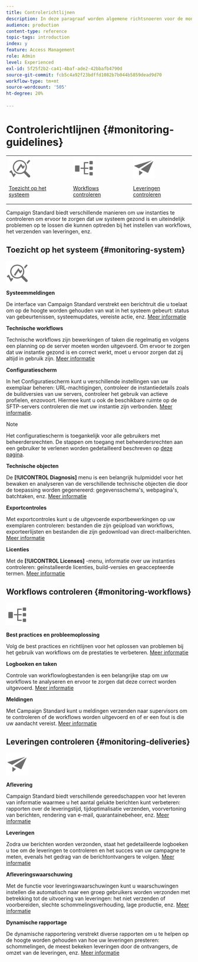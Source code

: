 ```yaml
---
title: Controlerichtlijnen
description: In deze paragraaf worden algemene richtsnoeren voor de monitoring van Campaign Standard uiteengezet.
audience: production
content-type: reference
topic-tags: introduction
index: y
feature: Access Management
role: Admin
level: Experienced
exl-id: 5f25f2b2-ca41-4baf-ade2-42bbafb4790d
source-git-commit: fcb5c4a92f23bdffd1082b7b044b5859dead9d70
workflow-type: tm+mt
source-wordcount: '505'
ht-degree: 20%

---
```


# Controlerichtlijnen {#monitoring-guidelines}

<table>
<tr><td><img src="assets/do-not-localize/icon_system.svg" width="60px"><p><a href="#monitoring-system">Toezicht op het systeem</a></p></td>
<td><img src="assets/do-not-localize/icon_workflows.svg" width="60px"><p><a href="#moniroting-workflows">Workflows controleren</a></p></td>
<td><img src="assets/do-not-localize/icon_send.svg" width="60px"><p><a href="#monitoring-deliveries">Leveringen controleren</a></p></td></tr>
</table>

Campaign Standard biedt verschillende manieren om uw instanties te controleren om ervoor te zorgen dat uw systeem gezond is en uiteindelijk problemen op te lossen die kunnen optreden bij het instellen van workflows, het verzenden van leveringen, enz.

## Toezicht op het systeem {#monitoring-system}

<img src="assets/do-not-localize/icon_system.svg" width="60px">

**Systeemmeldingen**

De interface van Campaign Standard verstrekt een berichtruit die u toelaat om op de hoogte worden gehouden van wat in het systeem gebeurt: status van gebeurtenissen, systeemupdates, vereiste actie, enz. [Meer informatie](../../start/using/interface-description.md#top-bar)


**Technische workflows**

Technische workflows zijn bewerkingen of taken die regelmatig en volgens een planning op de server moeten worden uitgevoerd. Om ervoor te zorgen dat uw instantie gezond is en correct werkt, moet u ervoor zorgen dat zij altijd in gebruik zijn. [Meer informatie](../../administration/using/technical-workflows.md)

**Configuratiescherm**

In het Configuratiescherm kunt u verschillende instellingen van uw exemplaar beheren: URL-machtigingen, controleer de instantiedetails zoals de buildversies van uw servers, controleer het gebruik van actieve profielen, enzovoort. Hiermee kunt u ook de beschikbare ruimte op de SFTP-servers controleren die met uw instantie zijn verbonden. [Meer informatie](https://experienceleague.adobe.com/docs/control-panel/using/control-panel-home.html?lang=nl).

>[!NOTE]
>
>Het configuratiescherm is toegankelijk voor alle gebruikers met beheerdersrechten. De stappen om toegang met beheerdersrechten aan een gebruiker te verlenen worden gedetailleerd beschreven op [deze pagina](https://experienceleague.adobe.com/docs/control-panel/using/discover-control-panel/managing-permissions.html?lang=nl#discover-control-panel).

**Technische objecten**

De **[!UICONTROL Diagnosis]** menu is een belangrijk hulpmiddel voor het bewaken en analyseren van de verschillende technische objecten die door de toepassing worden gegenereerd: gegevensschema&#39;s, webpagina&#39;s, batchtaken, enz. [Meer informatie](../../developing/using/monitoring-data-model-changes.md)

**Exportcontroles**

Met exportcontroles kunt u de uitgevoerde exportbewerkingen op uw exemplaren controleren: bestanden die zijn geüpload van workflows, exporteerlijsten en bestanden die zijn gedownload van direct-mailberichten.
[Meer informatie](../../administration/using/auditing-export-logs.md)

**Licenties**

Met de **[!UICONTROL Licenses]** -menu, informatie over uw instanties controleren: geïnstalleerde licenties, build-versies en geaccepteerde termen.
[Meer informatie](../../administration/using/licenses.md)

## Workflows controleren {#monitoring-workflows}

<img src="assets/do-not-localize/icon_workflows.svg" width="60px">

**Best practices en probleemoplossing**

Volg de best practices en richtlijnen voor het oplossen van problemen bij het gebruik van workflows om de prestaties te verbeteren.
[Meer informatie](../../automating/using/best-practices-workflows.md)

**Logboeken en taken**

Controle van workflowlogbestanden is een belangrijke stap om uw workflows te analyseren en ervoor te zorgen dat deze correct worden uitgevoerd.
[Meer informatie](../../automating/using/monitoring-workflow-execution.md#workflow-log-and-tasks)

**Meldingen**

Met Campaign Standard kunt u meldingen verzenden naar supervisors om te controleren of de workflows worden uitgevoerd en of er een fout is die uw aandacht vereist.
[Meer informatie](../../automating/using/monitoring-workflow-execution.md#error-management)

## Leveringen controleren {#monitoring-deliveries}

<img src="assets/do-not-localize/icon_send.svg" width="60px">

**Aflevering**

Campaign Standard biedt verschillende gereedschappen voor het leveren van informatie waarmee u het aantal gelukte berichten kunt verbeteren: rapporten over de leveringstijd, tijdoptimalisatie verzenden, voorvertoning van berichten, rendering van e-mail, quarantainebeheer, enz.
[Meer informatie](../../sending/using/about-deliverability.md)

**Leveringen**

Zodra uw berichten worden verzonden, staat het gedetailleerde logboeken u toe om de leveringen te controleren en het succes van uw campagne te meten, evenals het gedrag van de berichtontvangers te volgen.
[Meer informatie](../../sending/using/monitoring-a-delivery.md)

**Afleveringswaarschuwing**

Met de functie voor leveringswaarschuwingen kunt u waarschuwingen instellen die automatisch naar een groep gebruikers worden verzonden met betrekking tot de uitvoering van leveringen: het niet verzenden of voorbereiden, slechte schommelingsverhouding, lage productie, enz.
[Meer informatie](../../sending/using/receiving-alerts-when-failures-happen.md)

**Dynamische rapportage**

De dynamische rapportering verstrekt diverse rapporten om u te helpen op de hoogte worden gehouden van hoe uw leveringen presteren: schommelingen, de meest bekeken leveringen door de ontvangers, de omzet van de leveringen, enz.
[Meer informatie](../../reporting/using/about-dynamic-reports.md)
